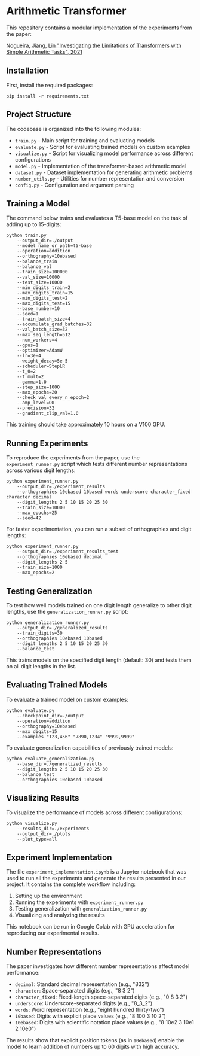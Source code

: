 # Arithmetic Transformer

This repository contains a modular implementation of the experiments from the paper:

[Nogueira, Jiang, Lin "Investigating the Limitations of Transformers with Simple Arithmetic Tasks", 2021](https://arxiv.org/abs/2102.13019)

## Installation

First, install the required packages:
```
pip install -r requirements.txt
```

## Project Structure

The codebase is organized into the following modules:

- `train.py` - Main script for training and evaluating models
- `evaluate.py` - Script for evaluating trained models on custom examples
- `visualize.py` - Script for visualizing model performance across different configurations
- `model.py` - Implementation of the transformer-based arithmetic model
- `dataset.py` - Dataset implementation for generating arithmetic problems
- `number_utils.py` - Utilities for number representation and conversion
- `config.py` - Configuration and argument parsing

## Training a Model

The command below trains and evaluates a T5-base model on the task of adding up to 15-digits:

```
python train.py 
    --output_dir=./output 
    --model_name_or_path=t5-base 
    --operation=addition 
    --orthography=10ebased 
    --balance_train 
    --balance_val 
    --train_size=100000 
    --val_size=10000 
    --test_size=10000 
    --min_digits_train=2 
    --max_digits_train=15 
    --min_digits_test=2 
    --max_digits_test=15 
    --base_number=10 
    --seed=1 
    --train_batch_size=4 
    --accumulate_grad_batches=32 
    --val_batch_size=32 
    --max_seq_length=512 
    --num_workers=4 
    --gpus=1 
    --optimizer=AdamW 
    --lr=3e-4 
    --weight_decay=5e-5 
    --scheduler=StepLR 
    --t_0=2 
    --t_mult=2 
    --gamma=1.0 
    --step_size=1000 
    --max_epochs=20 
    --check_val_every_n_epoch=2 
    --amp_level=O0 
    --precision=32 
    --gradient_clip_val=1.0
```

This training should take approximately 10 hours on a V100 GPU.

## Running Experiments

To reproduce the experiments from the paper, use the `experiment_runner.py` script which tests different number representations across various digit lengths:

```
python experiment_runner.py 
    --output_dir=./experiment_results 
    --orthographies 10ebased 10based words underscore character_fixed character decimal
    --digit_lengths 2 5 10 15 20 25 30
    --train_size=10000
    --max_epochs=25
    --seed=42
```

For faster experimentation, you can run a subset of orthographies and digit lengths:

```
python experiment_runner.py 
    --output_dir=./experiment_results_test 
    --orthographies 10ebased decimal 
    --digit_lengths 2 5 
    --train_size=1000 
    --max_epochs=2
```

## Testing Generalization

To test how well models trained on one digit length generalize to other digit lengths, use the `generalization_runner.py` script:

```
python generalization_runner.py 
    --output_dir=./generalized_results 
    --train_digits=30 
    --orthographies 10ebased 10based
    --digit_lengths 2 5 10 15 20 25 30
    --balance_test
```

This trains models on the specified digit length (default: 30) and tests them on all digit lengths in the list.

## Evaluating Trained Models

To evaluate a trained model on custom examples:

```
python evaluate.py 
    --checkpoint_dir=./output 
    --operation=addition 
    --orthography=10ebased 
    --max_digits=15 
    --examples "123,456" "7890,1234" "9999,9999"
```

To evaluate generalization capabilities of previously trained models:

```
python evaluate_generalization.py 
    --base_dir=./generalized_results 
    --digit_lengths 2 5 10 15 20 25 30
    --balance_test
    --orthographies 10ebased 10based
```

## Visualizing Results

To visualize the performance of models across different configurations:

```
python visualize.py 
    --results_dir=./experiments 
    --output_dir=./plots 
    --plot_type=all
```

## Experiment Implementation

The file `experiment_implementation.ipynb` is a Jupyter notebook that was used to run all the experiments and generate the results presented in our project. It contains the complete workflow including:

1. Setting up the environment
2. Running the experiments with `experiment_runner.py`
3. Testing generalization with `generalization_runner.py`
4. Visualizing and analyzing the results

This notebook can be run in Google Colab with GPU acceleration for reproducing our experimental results.

## Number Representations

The paper investigates how different number representations affect model performance:

- `decimal`: Standard decimal representation (e.g., "832")
- `character`: Space-separated digits (e.g., "8 3 2")
- `character_fixed`: Fixed-length space-separated digits (e.g., "0 8 3 2")
- `underscore`: Underscore-separated digits (e.g., "8_3_2")
- `words`: Word representation (e.g., "eight hundred thirty-two")
- `10based`: Digits with explicit place values (e.g., "8 100 3 10 2")
- `10ebased`: Digits with scientific notation place values (e.g., "8 10e2 3 10e1 2 10e0")

The results show that explicit position tokens (as in `10ebased`) enable the model to learn addition of numbers up to 60 digits with high accuracy.
